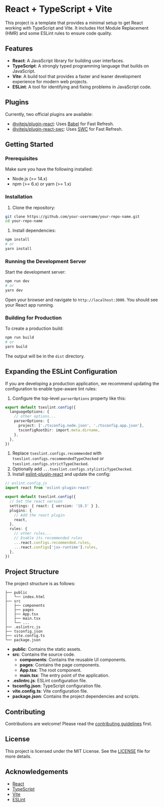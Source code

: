 # React + TypeScript + Vite

This project is a template that provides a minimal setup to get React working with TypeScript and Vite. It includes Hot Module Replacement (HMR) and some ESLint rules to ensure code quality.

## Features

- **React**: A JavaScript library for building user interfaces.
- **TypeScript**: A strongly typed programming language that builds on JavaScript.
- **Vite**: A build tool that provides a faster and leaner development experience for modern web projects.
- **ESLint**: A tool for identifying and fixing problems in JavaScript code.

## Plugins

Currently, two official plugins are available:

- [@vitejs/plugin-react](https://github.com/vitejs/vite-plugin-react/blob/main/packages/plugin-react/README.md): Uses [Babel](https://babeljs.io/) for Fast Refresh.
- [@vitejs/plugin-react-swc](https://github.com/vitejs/vite-plugin-react-swc): Uses [SWC](https://swc.rs/) for Fast Refresh.

## Getting Started

### Prerequisites

Make sure you have the following installed:

- Node.js (>= 14.x)
- npm (>= 6.x) or yarn (>= 1.x)

### Installation

1. Clone the repository:

```bash
git clone https://github.com/your-username/your-repo-name.git
cd your-repo-name
```

1. Install dependencies:

```bash
npm install
# or
yarn install
```

### Running the Development Server

Start the development server:

```bash
npm run dev
# or
yarn dev
```

Open your browser and navigate to `http://localhost:3000`. You should see your React app running.

### Building for Production

To create a production build:

```bash
npm run build
# or
yarn build
```

The output will be in the `dist` directory.

## Expanding the ESLint Configuration

If you are developing a production application, we recommend updating the configuration to enable type-aware lint rules:

1. Configure the top-level `parserOptions` property like this:

```typescript
export default tseslint.config({
  languageOptions: {
    // other options...
    parserOptions: {
      project: ['./tsconfig.node.json', './tsconfig.app.json'],
      tsconfigRootDir: import.meta.dirname,
    },
  },
})
```

1. Replace `tseslint.configs.recommended` with `tseslint.configs.recommendedTypeChecked` or `tseslint.configs.strictTypeChecked`.
2. Optionally add `...tseslint.configs.stylisticTypeChecked`.
3. Install [eslint-plugin-react](https://github.com/jsx-eslint/eslint-plugin-react) and update the config:

```typescript
// eslint.config.js
import react from 'eslint-plugin-react'

export default tseslint.config({
  // Set the react version
  settings: { react: { version: '18.3' } },
  plugins: {
    // Add the react plugin
    react,
  },
  rules: {
    // other rules...
    // Enable its recommended rules
    ...react.configs.recommended.rules,
    ...react.configs['jsx-runtime'].rules,
  },
})
```

## Project Structure

The project structure is as follows:

```plaintext
├── public
│   └── index.html
├── src
│   ├── components
│   ├── pages
│   ├── App.tsx
│   ├── main.tsx
│   └── ...
├── .eslintrc.js
├── tsconfig.json
├── vite.config.ts
└── package.json
```

- **public**: Contains the static assets.
- **src**: Contains the source code.
  - **components**: Contains the reusable UI components.
  - **pages**: Contains the page components.
  - **App.tsx**: The root component.
  - **main.tsx**: The entry point of the application.
- **.eslintrc.js**: ESLint configuration file.
- **tsconfig.json**: TypeScript configuration file.
- **vite.config.ts**: Vite configuration file.
- **package.json**: Contains the project dependencies and scripts.

## Contributing

Contributions are welcome! Please read the [contributing guidelines](CONTRIBUTING.md) first.

## License

This project is licensed under the MIT License. See the [LICENSE](LICENSE) file for more details.

## Acknowledgements

- [React](https://reactjs.org/)
- [TypeScript](https://www.typescriptlang.org/)
- [Vite](https://vitejs.dev/)
- [ESLint](https://eslint.org/)

<!-- ## Contact -->

<!-- For any questions or feedback, please contact [your-email@example.com](mailto:your-email@example.com). -->
